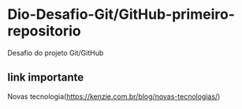 # Dio-Desafio-Git/GitHub-primeiro-repositorio
Desafio do projeto Git/GitHub
## link importante 
Novas tecnologia(https://kenzie.com.br/blog/novas-tecnologias/)



